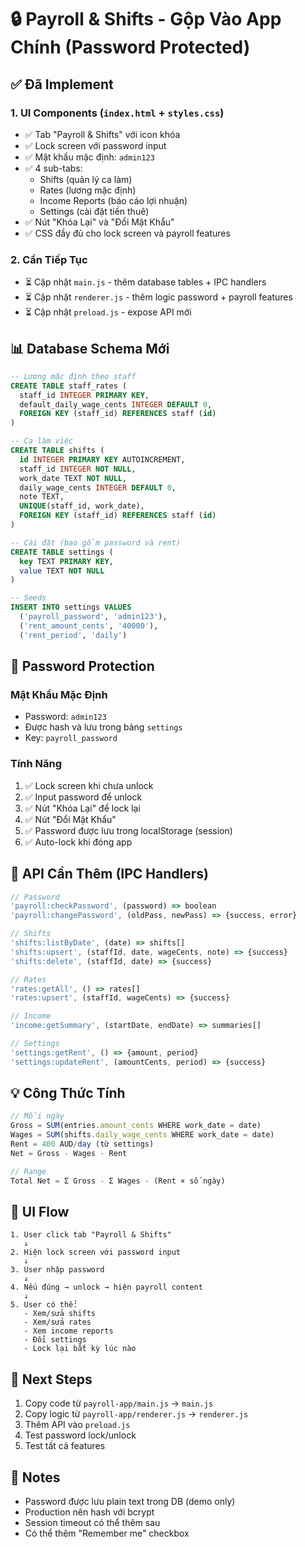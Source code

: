 # 🔒 Payroll & Shifts - Gộp Vào App Chính (Password Protected)

## ✅ Đã Implement

### 1. **UI Components** (`index.html` + `styles.css`)
- ✅ Tab "Payroll & Shifts" với icon khóa
- ✅ Lock screen với password input
- ✅ Mật khẩu mặc định: `admin123`
- ✅ 4 sub-tabs:
  - Shifts (quản lý ca làm)
  - Rates (lương mặc định)
  - Income Reports (báo cáo lợi nhuận)
  - Settings (cài đặt tiền thuê)
- ✅ Nút "Khóa Lại" và "Đổi Mật Khẩu"
- ✅ CSS đầy đủ cho lock screen và payroll features

### 2. **Cần Tiếp Tục**
- ⏳ Cập nhật `main.js` - thêm database tables + IPC handlers
- ⏳ Cập nhật `renderer.js` - thêm logic password + payroll features
- ⏳ Cập nhật `preload.js` - expose API mới

## 📊 Database Schema Mới

```sql
-- Lương mặc định theo staff
CREATE TABLE staff_rates (
  staff_id INTEGER PRIMARY KEY,
  default_daily_wage_cents INTEGER DEFAULT 0,
  FOREIGN KEY (staff_id) REFERENCES staff (id)
)

-- Ca làm việc
CREATE TABLE shifts (
  id INTEGER PRIMARY KEY AUTOINCREMENT,
  staff_id INTEGER NOT NULL,
  work_date TEXT NOT NULL,
  daily_wage_cents INTEGER DEFAULT 0,
  note TEXT,
  UNIQUE(staff_id, work_date),
  FOREIGN KEY (staff_id) REFERENCES staff (id)
)

-- Cài đặt (bao gồm password và rent)
CREATE TABLE settings (
  key TEXT PRIMARY KEY,
  value TEXT NOT NULL
)

-- Seeds
INSERT INTO settings VALUES 
  ('payroll_password', 'admin123'),
  ('rent_amount_cents', '40000'),
  ('rent_period', 'daily')
```

## 🔐 Password Protection

### Mật Khẩu Mặc Định
- Password: `admin123`
- Được hash và lưu trong bảng `settings`
- Key: `payroll_password`

### Tính Năng
1. ✅ Lock screen khi chưa unlock
2. ✅ Input password để unlock
3. ✅ Nút "Khóa Lại" để lock lại
4. ✅ Nút "Đổi Mật Khẩu"
5. ✅ Password được lưu trong localStorage (session)
6. ✅ Auto-lock khi đóng app

## 🔧 API Cần Thêm (IPC Handlers)

```javascript
// Password
'payroll:checkPassword', (password) => boolean
'payroll:changePassword', (oldPass, newPass) => {success, error}

// Shifts
'shifts:listByDate', (date) => shifts[]
'shifts:upsert', (staffId, date, wageCents, note) => {success}
'shifts:delete', (staffId, date) => {success}

// Rates
'rates:getAll', () => rates[]
'rates:upsert', (staffId, wageCents) => {success}

// Income
'income:getSummary', (startDate, endDate) => summaries[]

// Settings
'settings:getRent', () => {amount, period}
'settings:updateRent', (amountCents, period) => {success}
```

## 💡 Công Thức Tính

```javascript
// Mỗi ngày
Gross = SUM(entries.amount_cents WHERE work_date = date)
Wages = SUM(shifts.daily_wage_cents WHERE work_date = date)
Rent = 400 AUD/day (từ settings)
Net = Gross - Wages - Rent

// Range
Total Net = Σ Gross - Σ Wages - (Rent × số ngày)
```

## 🎨 UI Flow

```
1. User click tab "Payroll & Shifts"
   ↓
2. Hiện lock screen với password input
   ↓
3. User nhập password
   ↓
4. Nếu đúng → unlock → hiện payroll content
   ↓
5. User có thể:
   - Xem/sửa shifts
   - Xem/sửa rates
   - Xem income reports
   - Đổi settings
   - Lock lại bất kỳ lúc nào
```

## 🔄 Next Steps

1. Copy code từ `payroll-app/main.js` → `main.js`
2. Copy logic từ `payroll-app/renderer.js` → `renderer.js`
3. Thêm API vào `preload.js`
4. Test password lock/unlock
5. Test tất cả features

## 📝 Notes

- Password được lưu plain text trong DB (demo only)
- Production nên hash với bcrypt
- Session timeout có thể thêm sau
- Có thể thêm "Remember me" checkbox

